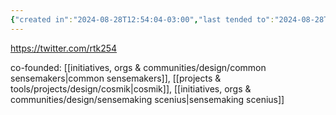 ```yaml
---
{"created in":"2024-08-28T12:54:04-03:00","last tended to":"2024-08-28T14:59:30-03:00","tags":["person","socialsensemaking","design","lab","🌱"],"dg-publish":true,"created":"2024-08-28T12:54:04.702-03:00","updated":"2025-06-24T17:30:24.460-03:00","notestage":["🌱"],"permalink":"/people/references/design/ronen-tamari/","dgPassFrontmatter":true}
---
```


https://twitter.com/rtk254

co-founded: [[initiatives, orgs & communities/design/common sensemakers\|common sensemakers]], [[projects & tools/projects/design/cosmik\|cosmik]], [[initiatives, orgs & communities/design/sensemaking scenius\|sensemaking scenius]]